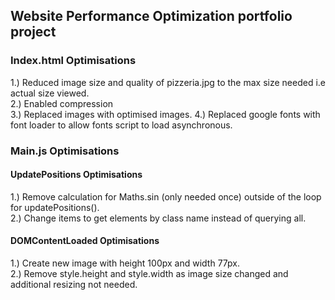 ## Website Performance Optimization portfolio project

### Index.html Optimisations
1.) Reduced image size and quality of pizzeria.jpg to the max size needed i.e actual size viewed.<br>
2.) Enabled compression<br>
3.) Replaced images with optimised images.
4.) Replaced google fonts with font loader to allow fonts script to load asynchronous. 

### Main.js Optimisations










#### UpdatePositions Optimisations
1.) Remove calculation for Maths.sin (only needed once) outside of the loop for updatePositions().<br>
2.) Change items to get elements by class name instead of querying all.

#### DOMContentLoaded Optimisations
1.) Create new image with height 100px and width 77px.<br>
2.) Remove style.height and style.width as image size changed and additional resizing not needed.
